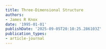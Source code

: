 ```yaml
---
title: Three-Dimensional Structure
authors:
- James R Knox
date: '1995-01-01'
publishDate: '2025-09-05T20:10:25.286103Z'
publication_types:
- article-journal
---
```

